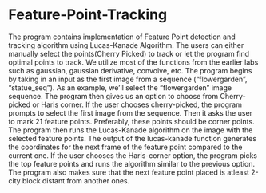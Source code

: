 # Feature-Point-Tracking
The program contains implementation of Feature Point detection and tracking algorithm using Lucas-Kanade Algorithm. The users can either manually select the points(Cherry Picked) to track or let the program find optimal points to track.
We utilize most of the functions from the earlier labs such as gaussian, gaussian derivative, convolve, etc. The program begins by taking in an input as the first image from a sequence (“flowergarden”, “statue_seq”). As an example, we’ll select the “flowergarden” image sequence. The program then gives us an option to choose from Cherry-picked or Haris corner. 
If the user chooses cherry-picked, the program prompts to select the first image from the sequence. Then it asks the user to mark 21 feature points. Preferably, these points should be corner points. The program then runs the Lucas-Kanade algorithm on the image with the selected feature points. The output of the lucas-kanade function generates the coordinates for the next frame of the feature point compared to the current one. If the user chooses the Haris-corner option, the program picks the top feature points and runs the algorithm similar to the previous option. The program also makes sure that the next feature point placed is atleast 2-city block distant from another ones.
